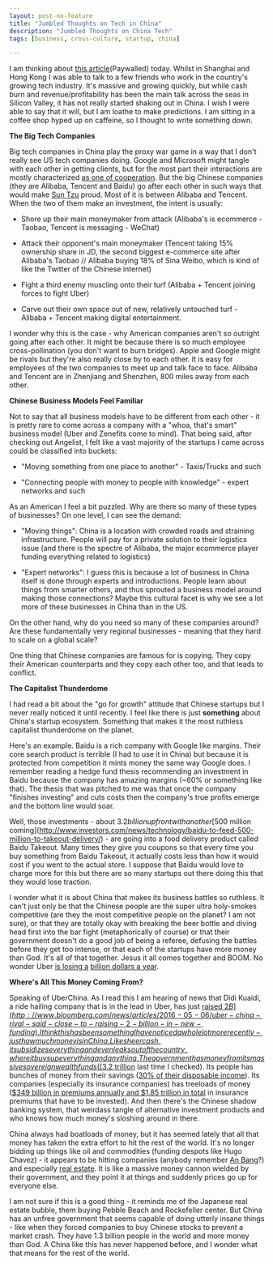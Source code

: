 ```yaml
---
layout: post-no-feature
title: "Jumbled Thoughts on Tech in China"
description: "Jumbled Thoughts on China Tech"
tags: [business, cross-culture, startup, china]

---
```


I am thinking about [this article](https://www.theinformation.com/china-a-country-full-of-ubers)(Paywalled) today. Whilst in Shanghai and Hong Kong I was able to talk to a few friends who work in the country's growing tech industry. It's massive and growing quickly, but while cash burn and revenue/profitability has been the main talk across the seas in Silicon Valley, it has not really started shaking out in China. I wish I were able to say that it will, but I am loathe to make predictions. I am sitting in a coffee shop hyped up on caffeine, so I thought to write something down. 

**The Big Tech Companies**

Big tech companies in China play the proxy war game in a way that I don't really see US tech companies doing. Google and Microsoft might tangle with each other in getting clients, but for the most part their interactions are mostly characterized [as one of cooperation](http://arstechnica.com/tech-policy/2015/09/google-and-microsoft-end-all-patent-litigation/). But the big Chinese companies (they are Alibaba, Tencent and Baidu) go after each other in such ways that would make [Sun Tzu](https://en.wikipedia.org/wiki/Sun_Tzu) proud. Most of it is between Alibaba and Tencent. When the two of them make an investment, the intent is usually: 

* Shore up their main moneymaker from attack (Alibaba's is ecommerce - Taobao, Tencent is messaging - WeChat) 

* Attack their opponent's main moneymaker (Tencent taking 15% ownership share in JD, the second biggest e-commerce site after Alibaba's Taobao // Alibaba buying 18% of Sina Weibo, which is kind of like the Twitter of the Chinese internet)

* Fight a third enemy muscling onto their turf (Alibaba + Tencent joining forces to fight Uber)

* Carve out their own space out of new, relatively untouched turf - Alibaba + Tencent making digital entertainment. 

I wonder why this is the case - why American companies aren't so outright going after each other. It might be because there is so much employee cross-pollination (you don't want to burn bridges). Apple and Google might be rivals but they're also really close by to each other. It is easy for employees of the two companies to meet up and talk face to face. Alibaba and Tencent are in Zhenjiang and Shenzhen, 800 miles away from each other. 

**Chinese Business Models Feel Familiar**

Not to say that all business models have to be different from each other - it is pretty rare to come across a company with a "whoa, that's smart" business model (Uber and Zenefits come to mind). That being said, after checking out Angelist, I felt like a vast majority of the startups I came across could be classified into buckets: 

* "Moving something from one place to another" - Taxis/Trucks and such 

* "Connecting people with money to people with knowledge" - expert networks and such

As an American I feel a bit puzzled. Why are there so many of these types of businesses? On one level, I can see the demand: 

* "Moving things": China is a location with crowded roads and straining infrastructure. People will pay for a private solution to their logistics issue (and there is the spectre of Alibaba, the major ecommerce player funding everything related to logistics)

* "Expert networks": I guess this is because a lot of business in China itself is done through experts and introductions. People learn about things from smarter others, and thus sprouted a business model around making those connections? Maybe this cultural facet is why we see a lot more of these businesses in China than in the US. 

On the other hand, why do you need so many of these companies around? Are these fundamentally very regional businesses - meaning that they hard to scale on a global scale?

One thing that Chinese companies are famous for is copying. They copy their American counterparts and they copy each other too, and that leads to conflict. 

**The Capitalist Thunderdome**

I had read a bit about the "go for growth" attitude that Chinese startups but I never really noticed it until recently. I feel like there is just **something** about China's startup ecosystem. Something that makes it the most ruthless capitalist thunderdome on the planet. 

Here's an example. Baidu is a rich company with Google like margins. Their core search product is terrible (I had to use it in China) but because it is protected from competition it mints money the same way Google does. I remember reading a hedge fund thesis recommending an investment in Baidu because the company has amazing margins (~60% or something like that). The thesis that was pitched to me was that once the company "finishes investing" and cuts costs then the company's true profits emerge and the bottom line would soar. 

Well, those investments - about $3.2 billion up front with another [$500 million coming](http://www.investors.com/news/technology/baidu-to-feed-500-million-to-takeout-delivery/) - are going into a food delivery product called Baidu Takeout. Many times they give you coupons so that every time you buy something from Baidu Takeout, it actually costs less than how it would cost if you went to the actual store. I suppose that Baidu would love to charge more for this but there are so many startups out there doing this that they would lose traction. 

I wonder what it is about China that makes its business battles so ruthless. It can't just only be that the Chinese people are the super ultra holy-smokes competitive (are they the most competitive people on the planet? I am not sure), or that they are totally okay with breaking the beer bottle and diving head first into the bar fight (metaphorically of course) or that their government doesn't do a good job of being a referee, defusing the battles before they get too intense, or that each of the startups have more money than God. It's all of that together. Jesus it all comes together and BOOM. No wonder Uber [is losing a](http://www.reuters.com/article/uber-china-idUSKCN0VR1M9) [billion dollars a year](https://www.theinformation.com/inside-ubers-mission-impossible-in-china). 

**Where's All This Money Coming From?**

Speaking of UberChina. As I read this I am hearing of news that Didi Kuaidi, a ride hailing company that is in the lead in Uber, has just [raised $2B](http://www.bloomberg.com/news/articles/2016-05-06/uber-china-rival-said-close-to-raising-2-billion-in-new-funding). I think this has been something I have noticed a whole lot more recently - just how much money is in China. Like sheer cash, it subsidizes everything and even leaks out of the country, where it buys up everything and anything. The government has money from its massive sovereign wealth funds ([$3.2 trillion](https://en.wikipedia.org/wiki/List_of_countries_by_foreign-exchange_reserves) last time I checked). Its people has bunches of money from their savings ([30% of their disposable income](http://www.bloomberg.com/news/articles/2015-05-01/chinese-consumers-cling-to-saving-suppressing-spending)). Its companies (especially its insurance companies) has treeloads of money ([$349 billion in premiums annually and $1.85 trillion in total](http://www.ft.com/cms/s/0/fefee172-9e64-11e5-bfed-a24713ecdd4f.html) in insurance premiums that have to be invested). And then there's the Chinese shadow banking system, that weirdass tangle of alternative investment products and who knows how much money's sloshing around in there.

China always had boatloads of money, but it has seemed lately that all that money has taken the extra effort to hit the rest of the world. It's no longer bidding up things like oil and commodities (funding despots like Hugo Chavez) - it appears to be hitting companies (anybody remember [An Bang](http://www.nytimes.com/2016/03/23/business/dealbook/the-unsettling-acquisitiveness-of-a-chinese-insurer-in-the-us.html)?) and especially [real estate](http://www.bloomberg.com/gadfly/articles/2016-03-23/german-property-is-booming-as-shortage-and-low-rates-fuel-demand). It is like a massive money cannon wielded by their government, and they point it at things and suddenly prices go up for everyone else. 

I am not sure if this is a good thing - it reminds me of the Japanese real estate bubble, them buying Pebble Beach and Rockefeller center. But China has an unfree government that seems capable of doing utterly insane things - like when they forced companies to buy Chinese stocks to prevent a market crash. They have 1.3 billion people in the world and more money than God. A China like this has never happened before, and I wonder what that means for the rest of the world.